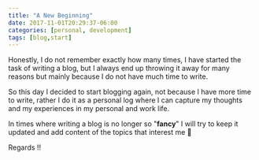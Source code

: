 ```yaml
---
title: "A New Beginning"
date: 2017-11-01T20:29:37-06:00
categories: [personal, development]
tags: [blog,start]
---
```


Honestly, I do not remember exactly how many times, I have started the task of writing a blog, but I always end up throwing it away for many reasons but mainly because I do not have much time to write.

So this day I decided to start blogging again, not because I have more time to write, rather I do it as a personal log where I can capture my thoughts and my experiences in my personal and work life.

In times where writing a blog is no longer so "**fancy**" I will try to keep it updated and add content of the topics that interest me 🙂

Regards !!
